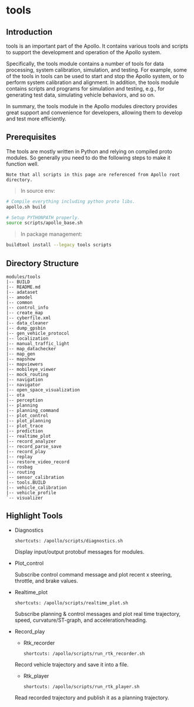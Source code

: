 # tools

## Introduction

tools is an important part of the Apollo. It contains various tools and scripts to support the development and operation of the Apollo system.

Specifically, the tools module contains a number of tools for data processing, system calibration, simulation, and testing. For example, some of the tools in tools can be used to start and stop the Apollo system, or to perform system calibration and alignment. In addition, the tools module contains scripts and programs for simulation and testing, e.g., for generating test data, simulating vehicle behaviors, and so on.

In summary, the tools module in the Apollo modules directory provides great support and convenience for developers, allowing them to develop and test more efficiently.

## Prerequisites
 
The tools are mostly written in Python and relying on compiled proto modules. So
generally you need to do the following steps to make it function well.

`Note that all scripts in this page are referenced from Apollo root directory.`

> In source env:

```bash
# Compile everything including python proto libs.
apollo.sh build

# Setup PYTHONPATH properly.
source scripts/apollo_base.sh
```

> In package management:

```bash
buildtool install --legacy tools scripts
```

## Directory Structure
```shell
modules/tools
|-- BUILD
|-- README.md
|-- adataset
|-- amodel
|-- common
|-- control_info
|-- create_map
|-- cyberfile.xml
|-- data_cleaner
|-- dump_gpsbin
|-- gen_vehicle_protocol
|-- localization
|-- manual_traffic_light
|-- map_datachecker
|-- map_gen
|-- mapshow
|-- mapviewers
|-- mobileye_viewer
|-- mock_routing
|-- navigation
|-- navigator
|-- open_space_visualization
|-- ota
|-- perception
|-- planning
|-- planning_command
|-- plot_control
|-- plot_planning
|-- plot_trace
|-- prediction
|-- realtime_plot
|-- record_analyzer
|-- record_parse_save
|-- record_play
|-- replay
|-- restore_video_record
|-- rosbag
|-- routing
|-- sensor_calibration
|-- tools.BUILD
|-- vehicle_calibration
|-- vehicle_profile
`-- visualizer
```

## Highlight Tools

* Diagnostics

  `shortcuts: /apollo/scripts/diagnostics.sh`

  Display input/output protobuf messages for modules.

* Plot_control

  Subscribe control command message and plot recent x steering, throttle, and
  brake values.

* Realtime_plot

  `shortcuts: /apollo/scripts/realtime_plot.sh`

  Subscribe planning & control messages and plot real time trajectory, speed,
  curvature/ST-graph, and acceleration/heading.

* Record_play

  * Rtk_recorder

    `shortcuts: /apollo/scripts/run_rtk_recorder.sh`

  Record vehicle trajectory and save it into a file.

  * Rtk_player

    `shortcuts: /apollo/scripts/run_rtk_player.sh`

  Read recorded trajectory and publish it as a planning trajectory.
